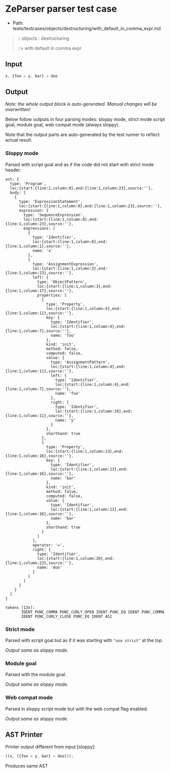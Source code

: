 # ZeParser parser test case

- Path: tests/testcases/objects/destructuring/with_default_in_comma_expr.md

> :: objects : destructuring
>
> ::> with default in comma expr

## Input

`````js
x, {foo = y, bar} = doo
`````

## Output

_Note: the whole output block is auto-generated. Manual changes will be overwritten!_

Below follow outputs in four parsing modes: sloppy mode, strict mode script goal, module goal, web compat mode (always sloppy).

Note that the output parts are auto-generated by the test runner to reflect actual result.

### Sloppy mode

Parsed with script goal and as if the code did not start with strict mode header.

`````
ast: {
  type: 'Program',
  loc:{start:{line:1,column:0},end:{line:1,column:23},source:''},
  body: [
    {
      type: 'ExpressionStatement',
      loc:{start:{line:1,column:0},end:{line:1,column:23},source:''},
      expression: {
        type: 'SequenceExpression',
        loc:{start:{line:1,column:0},end:{line:1,column:23},source:''},
        expressions: [
          {
            type: 'Identifier',
            loc:{start:{line:1,column:0},end:{line:1,column:1},source:''},
            name: 'x'
          },
          {
            type: 'AssignmentExpression',
            loc:{start:{line:1,column:3},end:{line:1,column:23},source:''},
            left: {
              type: 'ObjectPattern',
              loc:{start:{line:1,column:3},end:{line:1,column:17},source:''},
              properties: [
                {
                  type: 'Property',
                  loc:{start:{line:1,column:4},end:{line:1,column:11},source:''},
                  key: {
                    type: 'Identifier',
                    loc:{start:{line:1,column:4},end:{line:1,column:7},source:''},
                    name: 'foo'
                  },
                  kind: 'init',
                  method: false,
                  computed: false,
                  value: {
                    type: 'AssignmentPattern',
                    loc:{start:{line:1,column:4},end:{line:1,column:11},source:''},
                    left: {
                      type: 'Identifier',
                      loc:{start:{line:1,column:4},end:{line:1,column:7},source:''},
                      name: 'foo'
                    },
                    right: {
                      type: 'Identifier',
                      loc:{start:{line:1,column:10},end:{line:1,column:11},source:''},
                      name: 'y'
                    }
                  },
                  shorthand: true
                },
                {
                  type: 'Property',
                  loc:{start:{line:1,column:13},end:{line:1,column:16},source:''},
                  key: {
                    type: 'Identifier',
                    loc:{start:{line:1,column:13},end:{line:1,column:16},source:''},
                    name: 'bar'
                  },
                  kind: 'init',
                  method: false,
                  computed: false,
                  value: {
                    type: 'Identifier',
                    loc:{start:{line:1,column:13},end:{line:1,column:16},source:''},
                    name: 'bar'
                  },
                  shorthand: true
                }
              ]
            },
            operator: '=',
            right: {
              type: 'Identifier',
              loc:{start:{line:1,column:20},end:{line:1,column:23},source:''},
              name: 'doo'
            }
          }
        ]
      }
    }
  ]
}

tokens (13x):
       IDENT PUNC_COMMA PUNC_CURLY_OPEN IDENT PUNC_EQ IDENT PUNC_COMMA
       IDENT PUNC_CURLY_CLOSE PUNC_EQ IDENT ASI
`````

### Strict mode

Parsed with script goal but as if it was starting with `"use strict"` at the top.

_Output same as sloppy mode._

### Module goal

Parsed with the module goal.

_Output same as sloppy mode._

### Web compat mode

Parsed in sloppy script mode but with the web compat flag enabled.

_Output same as sloppy mode._

## AST Printer

Printer output different from input [sloppy]:

````js
((x, ({foo = y, bar} = doo)));
````

Produces same AST
